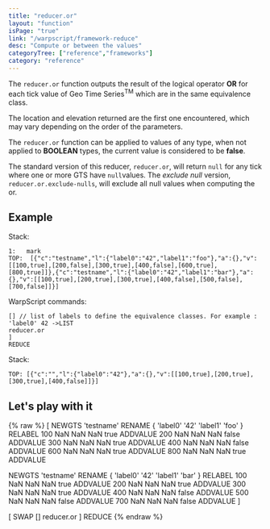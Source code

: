```yaml
---
title: "reducer.or"
layout: "function"
isPage: "true"
link: "/warpscript/framework-reduce"
desc: "Compute or between the values"
categoryTree: ["reference","frameworks"]
category: "reference"
---
```

 
The `reducer.or` function outputs the result of the logical operator **OR** for each tick value of Geo Time Series<sup>TM</sup> which are in the same equivalence class.

The location and elevation returned are the first one encountered, which may vary depending on the order of the parameters.

The `reducer.or` function can be applied to values of any type, when not applied to **BOOLEAN** types, the current value is considered to be **false**.

The standard version of this reducer, `reducer.or`, will return `null` for any tick where one or more GTS have `null`values.
The *exclude null* version, `reducer.or.exclude-nulls`, will exclude all null values when computing the or.

## Example ##

Stack:

    1:   mark
    TOP:  [{"c":"testname","l":{"label0":"42","label1":"foo"},"a":{},"v":[[100,true],[200,false],[300,true],[400,false],[600,true],[800,true]]},{"c":"testname","l":{"label0":"42","label1":"bar"},"a":{},"v":[[100,true],[200,true],[300,true],[400,false],[500,false],[700,false]]}]

WarpScript commands:

    [] // list of labels to define the equivalence classes. For example : 'label0' 42 ->LIST
    reducer.or
    ]
    REDUCE

Stack: 

    TOP: [{"c":"","l":{"label0":"42"},"a":{},"v":[[100,true],[200,true],[300,true],[400,false]]}]

## Let's play with it ##

{% raw %}
<warp10-warpscript-widget>
[
  NEWGTS 
  'testname'
  RENAME
  { 'label0' '42' 'label1' 'foo' }
  RELABEL
  100  NaN NaN NaN true ADDVALUE
  200  NaN NaN NaN false ADDVALUE
  300  NaN NaN NaN true ADDVALUE
  400  NaN NaN NaN false ADDVALUE
  600  NaN NaN NaN true ADDVALUE
  800  NaN NaN NaN true ADDVALUE

  NEWGTS 
  'testname'
  RENAME
  { 'label0' '42' 'label1' 'bar' }
  RELABEL
  100  NaN NaN NaN true ADDVALUE
  200  NaN NaN NaN true ADDVALUE
  300  NaN NaN NaN true ADDVALUE
  400  NaN NaN NaN false ADDVALUE
  500  NaN NaN NaN false ADDVALUE
  700  NaN NaN NaN false ADDVALUE
]

[ SWAP [] reducer.or ] REDUCE 
</warp10-warpscript-widget>
{% endraw %}    